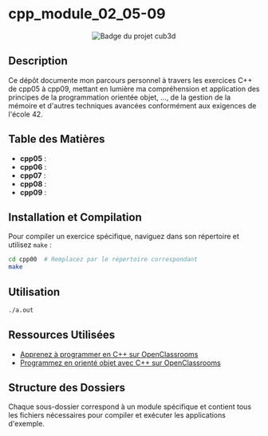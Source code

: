 # cpp_module_02_05-09
<div align="center">
  <img src="https://raw.githubusercontent.com/ayogun/42-project-badges/main/badges/cppe.png?raw=true" alt="Badge du projet cub3d">
</div>

## Description
Ce dépôt documente mon parcours personnel à travers les exercices C++ de cpp05 à cpp09, mettant en lumière ma compréhension et application des principes de la programmation orientée objet, ..., de la gestion de la mémoire et d'autres techniques avancées conformément aux exigences de l'école 42.

## Table des Matières
- **cpp05** : 
- **cpp06** : 
- **cpp07** : 
- **cpp08** : 
- **cpp09** : 

## Installation et Compilation
Pour compiler un exercice spécifique, naviguez dans son répertoire et utilisez `make` :
```bash
cd cpp00  # Remplacez par le répertoire correspondant
make
```

## Utilisation
```bash
./a.out
```

## Ressources Utilisées
- [Apprenez à programmer en C++ sur OpenClassrooms](https://openclassrooms.com/fr/courses/1894236-apprenez-a-programmer-en-c)
- [Programmez en orienté objet avec C++ sur OpenClassrooms](https://openclassrooms.com/fr/courses/7137751-programmez-en-oriente-objet-avec-c)


## Structure des Dossiers
Chaque sous-dossier correspond à un module spécifique et contient tous les fichiers nécessaires pour compiler et exécuter les applications d'exemple.


